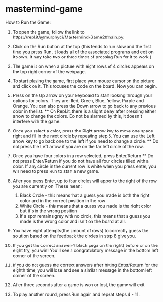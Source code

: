 # mastermind-game
How to Run the Game: 
1) To open the game, follow the link to https://repl.it/@murphyci/Mastermind-Game2#main.py. 
2) Click on the Run button at the top (this tends to run slow and the first time you press Run, it loads all of the associated programs and exit on its own. It may take two or three times of pressing Run for it to work.)
3) The game is on when a picture with eight rows of 4 circles appears on the top right corner of the webpage. 
4) To start playing the game, first place your mouse cursor on the picture and click on it. This focuses the code on the board. Now you can begin.
5) Press on the Up arrow on your keyboard to start looking through your options for colors. They are: Red, Green, Blue, Yellow, Purple and Orange. You can also press the Down arrow to go back to any previous color in the list. 
     ** On Repl.it, there is a slight delay after pressing either arrow to change the colors. Do not be alarmed by this, it doesn't interfere with the game. 
6) Once you select a color, press the Right arrow key to move one space right and fill in the next circle by repeating step 5. You can use the Left arrow key to go back one to the left if you need to change a circle.
  ** Do not press the Left arrow if you are on the far left circle of the row. 
7) Once you have four colors in a row selected, press Enter/Return
  ** Do not press Enter/Return if you do not have all four circles filled with a color. If any circle in the current row is white when you press enter, you will need to press Run to start a new game.
8) After you press Enter, up to four circles will apper to the right of the row you are currently on. These mean:
    1) Black Circle - this means that a guess you made is both the right color and in the correct position in the row
    2) White Circle - this means that a guess you made is the right color but it's in the wrong position
    3) If a spot remains grey with no circle, this means that a guess you made is the wrong color and isn't on the board at all. 
    
9) You have eight attempts(the amount of rows) to correctly guess the solution based on the feedback the circles in step 8 give you. 
10) If you get the correct answer(4 black pegs on the right) before or on the eight try, you win! You'll see a congratulatory message in the bottom left corner of the screen.
11) If you do not guess the correct answers after hitting Enter/Return for the eighth time, you will lose and see a similar message in the bottom left corner of the screen. 
12) After three seconds after a game is won or lost, the game will exit.
13) To play another round, press Run again and repeat steps 4 - 11. 
